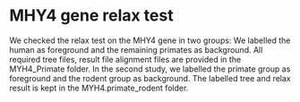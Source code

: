 # MHY4 gene relax test
We checked the relax test on the MHY4 gene in two groups: We labelled the human as foreground and the remaining primates as background. All required tree files, result file alignment files are provided in the MYH4_Primate folder. In the second study, we labelled the primate group as foreground and the rodent group as background. The labelled tree and relax result is kept in the MYH4.primate_rodent folder.
